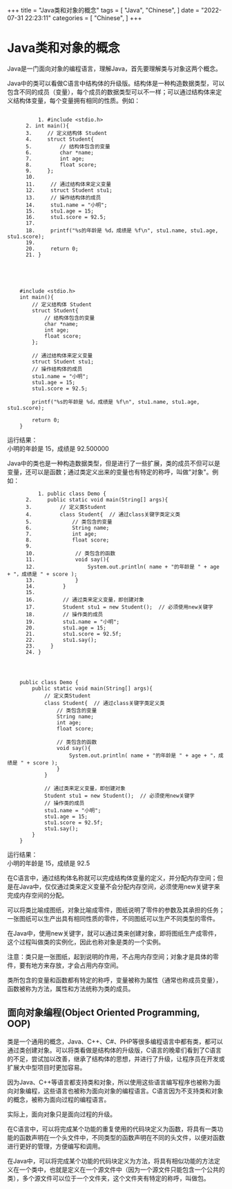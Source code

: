 
+++
title = "Java类和对象的概念"
tags = [
"Java",
"Chinese",
]
date = "2022-07-31 22:23:11"
categories = [
"Chinese",
]
+++

#  Java类和对象的概念

    



Java是一门面向对象的编程语言，理解Java，首先要理解类与对象这两个概念。


    

  
Java中的类可以看做C语言中结构体的升级版。结构体是一种构造数据类型，可以包含不同的成员（变量），每个成员的数据类型可以不一样；可以通过结构体来定义结构体变量，每个变量拥有相同的性质。例如：

    
    



```commandline
    
          1. #include <stdio.h>
      2. int main(){
      3.     // 定义结构体 Student
      4.     struct Student{
      5.         // 结构体包含的变量
      6.         char *name;
      7.         int age;
      8.         float score;
      9.     };
      10.  
      11.     // 通过结构体来定义变量
      12.     struct Student stu1;
      13.     // 操作结构体的成员
      14.     stu1.name = "小明";
      15.     stu1.age = 15;
      16.     stu1.score = 92.5;
      17.   
      18.     printf("%s的年龄是 %d，成绩是 %f\n", stu1.name, stu1.age, stu1.score);
      19.  
      20.     return 0;
      21. }
    
    

```
```

    
    #include <stdio.h>
    int main(){
        // 定义结构体 Student
        struct Student{
            // 结构体包含的变量
            char *name;
            int age;
            float score;
        };
    
        // 通过结构体来定义变量
        struct Student stu1;
        // 操作结构体的成员
        stu1.name = "小明";
        stu1.age = 15;
        stu1.score = 92.5;
    
        printf("%s的年龄是 %d，成绩是 %f\n", stu1.name, stu1.age, stu1.score);
    
        return 0;
    }
```
运行结果：  
小明的年龄是 15，成绩是 92.500000  
  
Java中的类也是一种构造数据类型，但是进行了一些扩展，类的成员不但可以是变量，还可以是函数；通过类定义出来的变量也有特定的称呼，叫做"对象"。例如：

```commandline
          1. public class Demo {
      2.     public static void main(String[] args){
      3.         // 定义类Student
      4.         class Student{  // 通过class关键字类定义类
      5.             // 类包含的变量
      6.             String name;
      7.             int age;
      8.             float score;
      9.  
      10.             // 类包含的函数
      11.             void say(){
      12.                 System.out.println( name + "的年龄是 " + age + "，成绩是 " + score );
      13.             }
      14.         }
      15.  
      16.         // 通过类来定义变量，即创建对象
      17.         Student stu1 = new Student();  // 必须使用new关键字
      18.         // 操作类的成员
      19.         stu1.name = "小明";
      20.         stu1.age = 15;
      21.         stu1.score = 92.5f;
      22.         stu1.say();
      23.     }
      24. }
    
    
    
    
    public class Demo {
        public static void main(String[] args){
            // 定义类Student
            class Student{  // 通过class关键字类定义类
                // 类包含的变量
                String name;
                int age;
                float score;
    
                // 类包含的函数
                void say(){
                    System.out.println( name + "的年龄是 " + age + "，成绩是 " + score );
                }
            }
    
            // 通过类来定义变量，即创建对象
            Student stu1 = new Student();  // 必须使用new关键字
            // 操作类的成员
            stu1.name = "小明";
            stu1.age = 15;
            stu1.score = 92.5f;
            stu1.say();
        }
    }
```

运行结果：  
小明的年龄是 15，成绩是 92.5  
  
在C语言中，通过结构体名称就可以完成结构体变量的定义，并分配内存空间；但是在Java中，仅仅通过类来定义变量不会分配内存空间，必须使用new关键字来完成内存空间的分配。  
  
可以将类比喻成图纸，对象比喻成零件，图纸说明了零件的参数及其承担的任务；一张图纸可以生产出具有相同性质的零件，不同图纸可以生产不同类型的零件。  
  
在Java中，使用new关键字，就可以通过类来创建对象，即将图纸生产成零件，这个过程叫做类的实例化，因此也称对象是类的一个实例。  
  
注意：类只是一张图纸，起到说明的作用，不占用内存空间；对象才是具体的零件，要有地方来存放，才会占用内存空间。  
  
类所包含的变量和函数都有特定的称呼，变量被称为属性（通常也称成员变量），函数被称为方法，属性和方法统称为类的成员。

##  面向对象编程(Object Oriented Programming, OOP)

类是一个通用的概念，Java、C++、C#、PHP等很多编程语言中都有类，都可以通过类创建对象。可以将类看做是结构体的升级版，C语言的晚辈们看到了C语言的不足，尝试加以改善，继承了结构体的思想，并进行了升级，让程序员在开发或扩展大中型项目时更加容易。  
  
因为Java、C++等语言都支持类和对象，所以使用这些语言编写程序也被称为面向对象编程，这些语言也被称为面向对象的编程语言。C语言因为不支持类和对象的概念，被称为面向过程的编程语言。  
  
实际上，面向对象只是面向过程的升级。  
  
在C语言中，可以将完成某个功能的重复使用的代码块定义为函数，将具有一类功能的函数声明在一个头文件中，不同类型的函数声明在不同的头文件，以便对函数进行更好的管理，方便编写和调用。  
  
在Java中，可以将完成某个功能的代码块定义为方法，将具有相似功能的方法定义在一个类中，也就是定义在一个源文件中（因为一个源文件只能包含一个公共的类），多个源文件可以位于一个文件夹，这个文件夹有特定的称呼，叫做包。  


